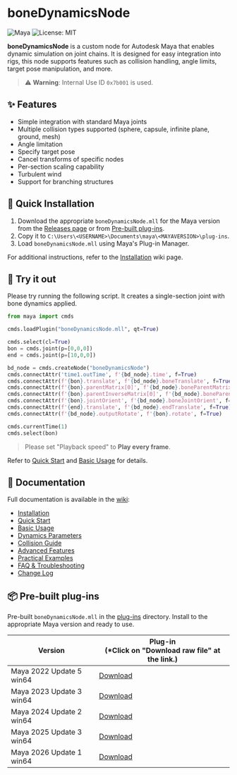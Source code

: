 # boneDynamicsNode

![Maya](https://img.shields.io/static/v1?message=Maya&color=0696D7&logo=Autodesk&logoColor=white&label=) ![License: MIT](https://img.shields.io/badge/license-MIT-blue.svg)

**boneDynamicsNode** is a custom node for Autodesk Maya that enables dynamic simulation on joint chains. It is designed for easy integration into rigs, this node supports features such as collision handling, angle limits, target pose manipulation, and more.

> ⚠ **Warning**: Internal Use ID `0x7b001` is used.

## ✨ Features

- Simple integration with standard Maya joints
- Multiple collision types supported (sphere, capsule, infinite plane, ground, mesh)
- Angle limitation
- Specify target pose
- Cancel transforms of specific nodes
- Per-section scaling capability
- Turbulent wind
- Support for branching structures

## 🔧 Quick Installation

1. Download the appropriate `boneDynamicsNode.mll` for the Maya version from the [Releases page](https://github.com/akasaki1211/boneDynamicsNode/releases) or from [Pre-built plug-ins](#-pre-built-plug-ins).
2. Copy it to `C:\Users\<USERNAME>\Documents\maya\<MAYAVERSION>\plug-ins`.
3. Load `boneDynamicsNode.mll` using Maya's Plug-in Manager.

For additional instructions, refer to the [Installation](https://github.com/akasaki1211/boneDynamicsNode/wiki/Installation) wiki page.

## 🚀 Try it out

Please try running the following script. It creates a single-section joint with bone dynamics applied.  

```python
from maya import cmds

cmds.loadPlugin("boneDynamicsNode.mll", qt=True)

cmds.select(cl=True)
bon = cmds.joint(p=[0,0,0])
end = cmds.joint(p=[10,0,0])

bd_node = cmds.createNode("boneDynamicsNode")
cmds.connectAttr('time1.outTime', f'{bd_node}.time', f=True)
cmds.connectAttr(f'{bon}.translate', f'{bd_node}.boneTranslate', f=True)
cmds.connectAttr(f'{bon}.parentMatrix[0]', f'{bd_node}.boneParentMatrix', f=True)
cmds.connectAttr(f'{bon}.parentInverseMatrix[0]', f'{bd_node}.boneParentInverseMatrix', f=True)
cmds.connectAttr(f'{bon}.jointOrient', f'{bd_node}.boneJointOrient', f=True)
cmds.connectAttr(f'{end}.translate', f'{bd_node}.endTranslate', f=True)
cmds.connectAttr(f'{bd_node}.outputRotate', f'{bon}.rotate', f=True)

cmds.currentTime(1)
cmds.select(bon)
```

> Please set "Playback speed" to **Play every frame**.

Refer to [Quick Start](https://github.com/akasaki1211/boneDynamicsNode/wiki/Quick-Start) and [Basic Usage](https://github.com/akasaki1211/boneDynamicsNode/wiki/Basic-Usage) for details.

## 📖 Documentation

Full documentation is available in the [wiki](https://github.com/akasaki1211/boneDynamicsNode/wiki/Home):

- [Installation](https://github.com/akasaki1211/boneDynamicsNode/wiki/Installation)
- [Quick Start](https://github.com/akasaki1211/boneDynamicsNode/wiki/Quick-Start)
- [Basic Usage](https://github.com/akasaki1211/boneDynamicsNode/wiki/Basic-Usage)
- [Dynamics Parameters](https://github.com/akasaki1211/boneDynamicsNode/wiki/Dynamics-Parameters)
- [Collision Guide](https://github.com/akasaki1211/boneDynamicsNode/wiki/Collision-Guide)
- [Advanced Features](https://github.com/akasaki1211/boneDynamicsNode/wiki/Advanced-Features)
- [Practical Examples](https://github.com/akasaki1211/boneDynamicsNode/wiki/Practical-Examples)
- [FAQ & Troubleshooting](https://github.com/akasaki1211/boneDynamicsNode/wiki/FAQ-&-Troubleshooting)
- [Change Log](https://github.com/akasaki1211/boneDynamicsNode/wiki/Change-Log)

## 📦 Pre-built plug-ins

Pre-built `boneDynamicsNode.mll` in the [plug-ins](./plug-ins) directory. Install to the appropriate Maya version and ready to use.  

|Version|Plug-in<br>(*Click on "Download raw file" at the link.)|
|---|---|
|Maya 2022 Update 5 win64|[Download](./plug-ins/2022/boneDynamicsNode.mll)|
|Maya 2023 Update 3 win64|[Download](./plug-ins/2023/boneDynamicsNode.mll)|
|Maya 2024 Update 2 win64|[Download](./plug-ins/2024/boneDynamicsNode.mll)|
|Maya 2025 Update 3 win64|[Download](./plug-ins/2025/boneDynamicsNode.mll)|
|Maya 2026 Update 1 win64|[Download](./plug-ins/2026/boneDynamicsNode.mll)|
